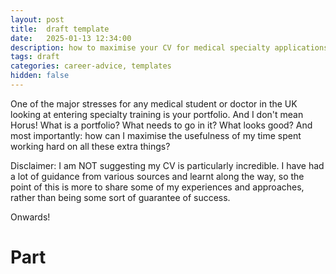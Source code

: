 ```yaml
---
layout: post
title:  draft template
date:   2025-01-13 12:34:00
description: how to maximise your CV for medical specialty applications
tags: draft
categories: career-advice, templates
hidden: false
---
```


One of the major stresses for any medical student or doctor in the UK looking at entering specialty training is your portfolio. And I don't mean Horus! What is a portfolio? What needs to go in it? What looks good? And most importantly: how can I maximise the usefulness of my time spent working hard on all these extra things?

Disclaimer: I am NOT suggesting my CV is particularly incredible. I have had a lot of guidance from various sources and learnt along the way, so the point of this is more to share some of my experiences and approaches, rather than being some sort of guarantee of success.

Onwards!

# Part
